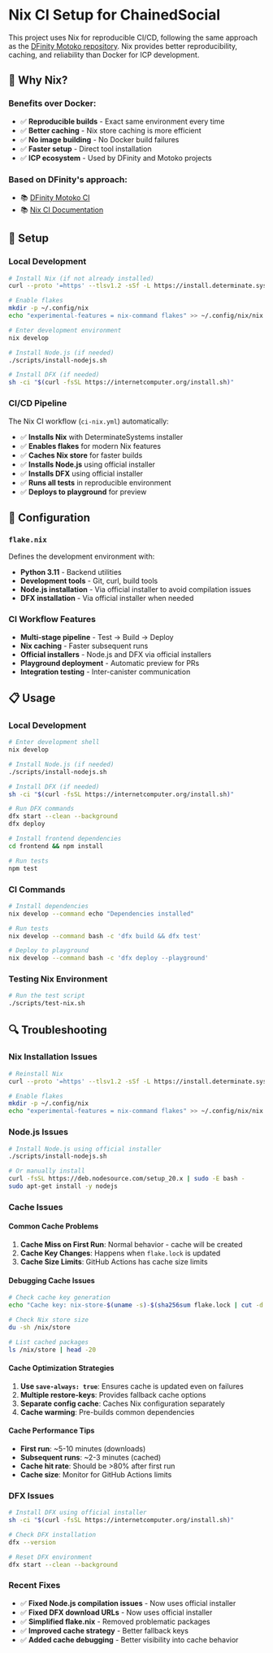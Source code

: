 # Nix CI Setup for ChainedSocial

This project uses Nix for reproducible CI/CD, following the same approach as the [DFinity Motoko repository](https://github.com/dfinity/motoko/pull/5067/). Nix provides better reproducibility, caching, and reliability than Docker for ICP development.

## 🐧 Why Nix?

### Benefits over Docker:
- ✅ **Reproducible builds** - Exact same environment every time
- ✅ **Better caching** - Nix store caching is more efficient
- ✅ **No image building** - No Docker build failures
- ✅ **Faster setup** - Direct tool installation
- ✅ **ICP ecosystem** - Used by DFinity and Motoko projects

### Based on DFinity's approach:
- 📚 [DFinity Motoko CI](https://github.com/dfinity/motoko/pull/5067/)
- 📚 [Nix CI Documentation](https://nix.dev/tutorials/continuous-integration-github-actions)

## 🚀 Setup

### Local Development
```bash
# Install Nix (if not already installed)
curl --proto '=https' --tlsv1.2 -sSf -L https://install.determinate.systems/nix | sh -s -- install

# Enable flakes
mkdir -p ~/.config/nix
echo "experimental-features = nix-command flakes" >> ~/.config/nix/nix.conf

# Enter development environment
nix develop

# Install Node.js (if needed)
./scripts/install-nodejs.sh

# Install DFX (if needed)
sh -ci "$(curl -fsSL https://internetcomputer.org/install.sh)"
```

### CI/CD Pipeline
The Nix CI workflow (`ci-nix.yml`) automatically:
- ✅ **Installs Nix** with DeterminateSystems installer
- ✅ **Enables flakes** for modern Nix features
- ✅ **Caches Nix store** for faster builds
- ✅ **Installs Node.js** using official installer
- ✅ **Installs DFX** using official installer
- ✅ **Runs all tests** in reproducible environment
- ✅ **Deploys to playground** for preview

## 🔧 Configuration

### `flake.nix`
Defines the development environment with:
- **Python 3.11** - Backend utilities
- **Development tools** - Git, curl, build tools
- **Node.js installation** - Via official installer to avoid compilation issues
- **DFX installation** - Via official installer when needed

### CI Workflow Features
- **Multi-stage pipeline** - Test → Build → Deploy
- **Nix caching** - Faster subsequent runs
- **Official installers** - Node.js and DFX via official installers
- **Playground deployment** - Automatic preview for PRs
- **Integration testing** - Inter-canister communication

## 📋 Usage

### Local Development
```bash
# Enter development shell
nix develop

# Install Node.js (if needed)
./scripts/install-nodejs.sh

# Install DFX (if needed)
sh -ci "$(curl -fsSL https://internetcomputer.org/install.sh)"

# Run DFX commands
dfx start --clean --background
dfx deploy

# Install frontend dependencies
cd frontend && npm install

# Run tests
npm test
```

### CI Commands
```bash
# Install dependencies
nix develop --command echo "Dependencies installed"

# Run tests
nix develop --command bash -c 'dfx build && dfx test'

# Deploy to playground
nix develop --command bash -c 'dfx deploy --playground'
```

### Testing Nix Environment
```bash
# Run the test script
./scripts/test-nix.sh
```

## 🔍 Troubleshooting

### Nix Installation Issues
```bash
# Reinstall Nix
curl --proto '=https' --tlsv1.2 -sSf -L https://install.determinate.systems/nix | sh -s -- install

# Enable flakes
mkdir -p ~/.config/nix
echo "experimental-features = nix-command flakes" >> ~/.config/nix/nix.conf
```

### Node.js Issues
```bash
# Install Node.js using official installer
./scripts/install-nodejs.sh

# Or manually install
curl -fsSL https://deb.nodesource.com/setup_20.x | sudo -E bash -
sudo apt-get install -y nodejs
```

### Cache Issues

#### Common Cache Problems
1. **Cache Miss on First Run**: Normal behavior - cache will be created
2. **Cache Key Changes**: Happens when `flake.lock` is updated
3. **Cache Size Limits**: GitHub Actions has cache size limits

#### Debugging Cache Issues
```bash
# Check cache key generation
echo "Cache key: nix-store-$(uname -s)-$(sha256sum flake.lock | cut -d' ' -f1)"

# Check Nix store size
du -sh /nix/store

# List cached packages
ls /nix/store | head -20
```

#### Cache Optimization Strategies
1. **Use `save-always: true`**: Ensures cache is updated even on failures
2. **Multiple restore-keys**: Provides fallback cache options
3. **Separate config cache**: Caches Nix configuration separately
4. **Cache warming**: Pre-builds common dependencies

#### Cache Performance Tips
- **First run**: ~5-10 minutes (downloads)
- **Subsequent runs**: ~2-3 minutes (cached)
- **Cache hit rate**: Should be >80% after first run
- **Cache size**: Monitor for GitHub Actions limits

### DFX Issues
```bash
# Install DFX using official installer
sh -ci "$(curl -fsSL https://internetcomputer.org/install.sh)"

# Check DFX installation
dfx --version

# Reset DFX environment
dfx start --clean --background
```

### Recent Fixes
- ✅ **Fixed Node.js compilation issues** - Now uses official installer
- ✅ **Fixed DFX download URLs** - Now uses official installer
- ✅ **Simplified flake.nix** - Removed problematic packages
- ✅ **Improved cache strategy** - Better fallback keys
- ✅ **Added cache debugging** - Better visibility into cache behavior 